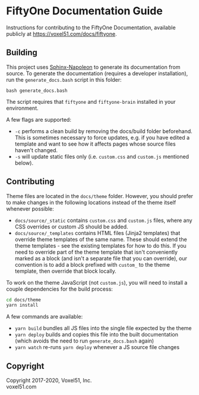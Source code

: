 # FiftyOne Documentation Guide

Instructions for contributing to the FiftyOne Documentation, available publicly
at https://voxel51.com/docs/fiftyone.

## Building

This project uses
[Sphinx-Napoleon](https://pypi.python.org/pypi/sphinxcontrib-napoleon) to
generate its documentation from source. To generate the documentation (requires
a developer installation), run the `generate_docs.bash` script in this folder:

```shell
bash generate_docs.bash
```

The script requires that `fiftyone` and `fiftyone-brain` installed in your
environment.

A few flags are supported:

-   `-c` performs a clean build by removing the docs/build folder beforehand.
    This is sometimes necessary to force updates, e.g. if you have edited a
    template and want to see how it affects pages whose source files haven't
    changed.
-   `-s` will update static files only (i.e. `custom.css` and `custom.js`
    mentioned below).

## Contributing

Theme files are located in the `docs/theme` folder. However, you should prefer
to make changes in the following locations instead of the theme itself whenever
possible:

-   `docs/source/_static` contains `custom.css` and `custom.js` files, where
    any CSS overrides or custom JS should be added.
-   `docs/source/_templates` contains HTML files (Jinja2 templates) that
    override theme templates of the same name. These should extend the theme
    templates - see the existing templates for how to do this. If you need to
    override part of the theme template that isn't conveniently marked as a
    block (and isn't a separate file that you can override), our convention is
    to add a block prefixed with `custom_` to the theme template, then override
    that block locally.

To work on the theme JavaScript (not `custom.js`), you will need to install a
couple dependencies for the build process:

```sh
cd docs/theme
yarn install
```

A few commands are available:

-   `yarn build` bundles all JS files into the single file expected by the
    theme
-   `yarn deploy` builds and copies this file into the built documentation
    (which avoids the need to run `generate_docs.bash` again)
-   `yarn watch` re-runs `yarn deploy` whenever a JS source file changes

## Copyright

Copyright 2017-2020, Voxel51, Inc.<br> voxel51.com
